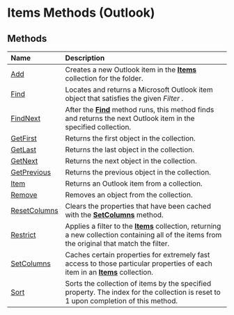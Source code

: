 
# Items Methods (Outlook)

## Methods



|**Name**|**Description**|
|:-----|:-----|
|[Add](0ee68068-1452-0f29-b85a-88b801ac0448.md)|Creates a new Outlook item in the  **[Items](3a99730b-e62a-5ca6-f6ec-911c95173242.md)** collection for the folder.|
|[Find](e7a791d8-b80b-df07-84a3-a85acabfcf80.md)|Locates and returns a Microsoft Outlook item object that satisfies the given  _Filter_ .|
|[FindNext](2530f640-e024-3567-f539-6bdbf645401d.md)|After the  **[Find](e7a791d8-b80b-df07-84a3-a85acabfcf80.md)** method runs, this method finds and returns the next Outlook item in the specified collection.|
|[GetFirst](142a6174-118e-6256-0511-8ae9e142e555.md)|Returns the first object in the collection. |
|[GetLast](d02a20be-19fc-fb6e-feff-b66ca0273beb.md)|Returns the last object in the collection. |
|[GetNext](01c49c21-d9f9-37c4-8c64-ff8e2b1f9462.md)|Returns the next object in the collection. |
|[GetPrevious](5dde47f8-2bd8-fdbe-d6e7-b1381e8a97a6.md)|Returns the previous object in the collection. |
|[Item](89a031e0-c0a3-fc22-f485-189df8db45f4.md)|Returns an Outlook item from a collection.|
|[Remove](d2838c82-d0ac-82cc-eed0-c34d55c67d63.md)|Removes an object from the collection.|
|[ResetColumns](0543dd17-1e65-5484-ab21-d4791b3b1194.md)|Clears the properties that have been cached with the  **[SetColumns](90206a68-baf8-282c-5793-fee029fed452.md)** method.|
|[Restrict](e3b0cda1-e43d-cc5e-2942-0f54935d9dab.md)|Applies a filter to the  **[Items](3a99730b-e62a-5ca6-f6ec-911c95173242.md)** collection, returning a new collection containing all of the items from the original that match the filter.|
|[SetColumns](90206a68-baf8-282c-5793-fee029fed452.md)|Caches certain properties for extremely fast access to those particular properties of each item in an  **[Items](3a99730b-e62a-5ca6-f6ec-911c95173242.md)** collection.|
|[Sort](7cb248a2-6885-8be5-df7b-fd5683081e01.md)|Sorts the collection of items by the specified property. The index for the collection is reset to 1 upon completion of this method.|
